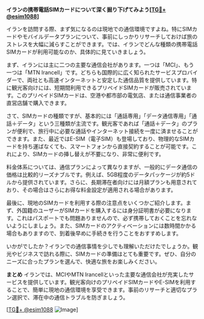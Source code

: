 **イランの携帯電話SIMカードについて深く掘り下げてみよう[[TG💪+ @esim1088](https://t.me/s/esim1088)]**

イランを訪問する際、まず気になるのは現地での通信環境ですよね。特にSIMカードやモバイルデータプランについて、事前にしっかりリサーチしておけば旅のストレスを大幅に減らすことができます。では、イランでどんな種類の携帯電話SIMカードが利用可能なのか、具体的に見ていきましょう。

まず、イランには主に二つの主要な通信会社があります。一つは「MCI」、もう一つは「MTN Irancell」です。どちらも国際的に広く知られたサービスプロバイダーで、両社とも高速インターネットと安定した通信品質を提供しています。特に観光客向けには、短期間利用できるプリペイドSIMカードが販売されています。このプリペイドSIMカードは、空港や都市部の電気店、または通信事業者の直営店舗で購入できます。

さて、SIMカードの種類ですが、基本的には「通話専用」「データ通信専用」「通話＋データ」という三種類が主流です。観光客であれば「通話＋データ」のプランが便利で、旅行中に必要な通話やインターネット接続を一度に済ませることができます。また、最近ではE-SIM（電子SIM）も登場しており、物理的なSIMカードを持ち運ばなくても、スマートフォンから直接契約することが可能です。これにより、SIMカードの挿し替えが不要になり、非常に便利です。

料金体系については、通信プランによって異なりますが、一般的にデータ通信の価格は比較的リーズナブルです。例えば、5GB程度のデータパッケージが約5ドルから提供されています。さらに、長期滞在者向けには月額プランも用意されており、その場合はさらにお得な料金設定が適用される場合があります。

最後に、現地のSIMカードを利用する際の注意点をいくつかご紹介します。まず、外国籍のユーザーがSIMカードを購入するには身分証明書が必要になります。これはパスポートでも問題ありませんので、必ず携帯しておくことを忘れないようにしましょう。また、SIMカードのアクティベーションには数時間かかる場合もありますので、到着後早めに手続きを行うことをおすすめします。

いかがでしたか？イランでの通信事情を少しでも理解いただけたでしょうか。観光やビジネスで訪れる際に、SIMカードの準備はとても重要です。ぜひ、自分のニーズに合ったプランを選んで、快適な旅をお楽しみください。

**まとめ**
イランでは、MCIやMTN Irancellといった主要な通信会社が充実したサービスを提供しています。観光客向けのプリペイドSIMカードやE-SIMを利用することで、簡単に現地の通信環境を享受できます。事前のリサーチと適切なプラン選択で、滞在中の通信トラブルを防ぎましょう。

[[TG💪+ @esim1088](https://t.me/s/esim1088) ![Image](https://i.postimg.cc/Y0z9fWf4/image.png)]